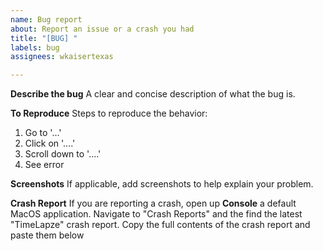 ```yaml
---
name: Bug report
about: Report an issue or a crash you had
title: "[BUG] "
labels: bug
assignees: wkaisertexas

---
```


**Describe the bug**
A clear and concise description of what the bug is.

**To Reproduce**
Steps to reproduce the behavior:
1. Go to '...'
2. Click on '....'
3. Scroll down to '....'
4. See error

**Screenshots**
If applicable, add screenshots to help explain your problem.

**Crash Report**
If you are reporting a crash, open up **Console** a default MacOS application. Navigate to "Crash Reports" and the find the latest "TimeLapze" crash report. Copy the full contents of the crash report and paste them below

 ```console


```
